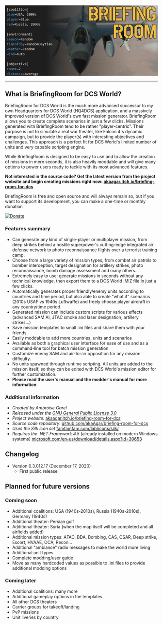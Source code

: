 ![BriefingRoom logo](Media/SplashScreen.png)

----

## What is BriefingRoom for DCS World?
BriefingRoom for DCS World is the much more advanced successor to my own Headquarters for DCS World (HQ4DCS) application, and a massively improved version of DCS World's own fast mission generator. BriefingRoom allows you to create complete scenarios in just a few clicks. Missions generated with BriefingRoom tend to be rather "player-centric". Their purpose is not to simulate a real war theater, like Falcon 4's dynamic campaign, but to provide the player(s) with interesting objectives and challenges. This approach is a perfect fit for DCS World's limited number of units and very capable scripting engine.

While BriefingRoom is designed to be easy to use and to allow the creation of missions in mere seconds, it is also heavily moddable and will give many options to power users ready to tackle with its most advanced features.

**Not interested in the source code? Get the latest version from the project website and begin creating missions right now: [akaagar.itch.io/briefing-room-for-dcs](https://akaagar.itch.io/briefing-room-for-dcs)**

BriefingRoom is free and open source and will always remain so, but if you want to support its development, you can make a one-time or monthly donation

[![Donate](https://www.paypalobjects.com/en_US/i/btn/btn_donate_LG.gif)](https://www.paypal.com/cgi-bin/webscr?cmd=_s-xclick&hosted_button_id=VTLATJ7URMMWY)

### Features summary

* Can generate any kind of single-player or multiplayer mission, from deep strikes behind a hostile superpower's cutting-edge integrated air defense network to photo reconnaissance flights over a terrorist training camp.
* Choose from a large variety of mission types, from combat air patrols to bomber interception, target designation for artillery strikes, photo reconnaissance, bomb damage assessment and many others...
* Extremely easy to use: generate missions in seconds without any technical knowledge, then export them to a DCS World .MIZ file in just a few clicks.
* Automatically generates proper friendly/enemy units according to countries and time period, but also able to create "what if" scenarios (2010s USAF vs 1940s Luftwaffe) and freely choose player aircraft in any country/time period.
* Generated mission can include custom scripts for various effects (advanced SAM AI, JTAC smoke and laser designation, artillery strikes...)
* Save mission templates to small .ini files and share them with your friends.
* Easily moddable to add more countries, units and scenarios
* Available as both a graphical user interface for ease of use and as a command-line tool for batch mission generation
* Customize enemy SAM and air-to-air opposition for any mission difficulty.
* No units spawned through runtime scripting. All units are added to the mission itself, so they can be edited with DCS World's mission editor for further customization.
* **Please read the user's manual and the modder's manual for more information**

### Additional information

* *Created by Ambroise Garel*
* *Released under the [GNU General Public License 3.0](https://www.gnu.org/licenses/gpl-3.0.en.html)*
* *Project website:* [akaagar.itch.io/briefing-room-for-dcs](https://akaagar.itch.io/briefing-room-for-dcs)
* *Source code repository*: [github.com/akaAgar/briefing-room-for-dcs](https://github.com/akaAgar/briefing-room-for-dcs)
* *Uses the Silk icon set* [famfamfam.com/lab/icons/silk/](https://famfamfam.com/lab/icons/silk/)
* *Requires the .NET Framework 4.5* (already installed on modern Windows systems) [microsoft.com/en-us/download/details.aspx?id=30653](https://www.microsoft.com/en-us/download/details.aspx?id=30653)

## Changelog

* Version 0.3.012.17 (December 17, 2020)
  * First public release

## Planned for future versions

### Coming soon

* Additional coalitions: USA (1940s-2010s), Russia (1940s-2010s), Germany (1940s)
* Additional theater: Persian gulf
* Additional theater: Syria (when the map itself will be completed and all airfields added)
* Additional mission types: AFAC, BDA, Bombing, CAS, CSAR, Deep strike, Escort, HVAAE, OCA, Recon...
* Additional "ambiance" radio messages to make the world more living
* Additional unit types
* Complete modding/user guide
* Move as many hardcoded values as possible to .ini files to provide additional modding options

### Coming later
* Additional coalitions: many more
* Additional gameplay options in the templates
* All other DCS theaters
* Carrier groups for takeoff/landing
* PvP missions
* Unit liveries by country
